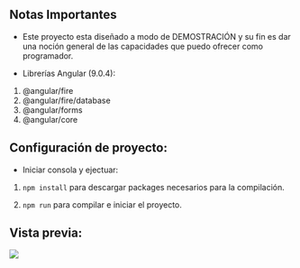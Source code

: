## Notas Importantes

- Este proyecto esta diseñado a modo de DEMOSTRACIÓN y su fin es dar una noción general de las capacidades que puedo ofrecer como programador.

- Librerías Angular (9.0.4):

1. @angular/fire
2. @angular/fire/database
3. @angular/forms
4. @angular/core

## Configuración de proyecto:

- Iniciar consola y ejectuar:

1. `npm install` para descargar packages necesarios para la compilación.

2. `npm run` para compilar e iniciar el proyecto.

## Vista previa:
![](https://drive.google.com/uc?id=1XlAA8EroM855rOvU3D1xr1NIbIdec3gh)
